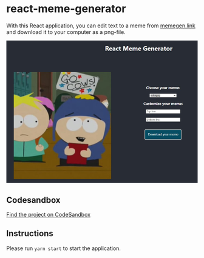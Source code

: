 # react-meme-generator

With this React application, you can edit text to a meme from [memegen.link](https://memegen.link/examples) and download it to your computer as a png-file.

![Screenshot](./screenshot.jpg)

## Codesandbox

[Find the project on CodeSandbox](https://codesandbox.io/s/github/hedi-far/react-meme-generator)

## Instructions

Please run `yarn start` to start the application.
